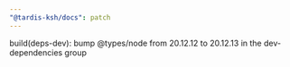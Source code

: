 ```yaml
---
"@tardis-ksh/docs": patch
---
```


build(deps-dev): bump @types/node from 20.12.12 to 20.12.13 in the dev-dependencies group
